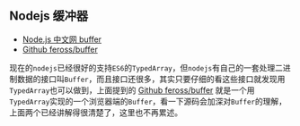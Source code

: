 ## Nodejs 缓冲器

- [Node.js 中文网 buffer](http://nodejs.cn/api/buffer.html)
- [Github feross/buffer](https://github.com/feross/buffer)

现在的`nodejs`已经很好的支持`ES6`的`TypedArray`，但`nodejs`有自己的一套处理二进制数据的接口叫`Buffer`，而且接口还很多，其实只要仔细的看这些接口就发现用`TypedArray`也可以做到，上面提到的 [Github feross/buffer](https://github.com/feross/buffer) 就是一个用`TypedArray`实现的一个浏览器端的`Buffer`，看一下源码会加深对`Buffer`的理解，上面两个已经讲解得很清楚了，这里也不再累述。
